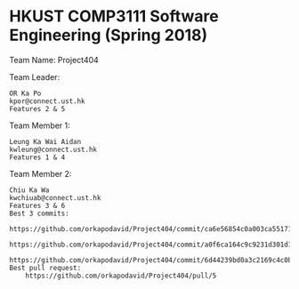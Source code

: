 # HKUST COMP3111 Software Engineering (Spring 2018)

Team Name: Project404

Team Leader:

	OR Ka Po
	kpor@connect.ust.hk
	Features 2 & 5

Team Member 1:

	Leung Ka Wai Aidan
	kwleung@connect.ust.hk
	Features 1 & 4

Team Member 2:

	Chiu Ka Wa
	kwchiuab@connect.ust.hk
	Features 3 & 6
	Best 3 commits:
		https://github.com/orkapodavid/Project404/commit/ca6e56854c0a003ca5517110ee71f89231ff067c
		https://github.com/orkapodavid/Project404/commit/a0f6ca164c9c9231d301d14d019df6f9a7d1d043
		https://github.com/orkapodavid/Project404/commit/6d44239bd0a3c2169c4c0b8fc140df3cd44a55aa
	Best pull request:
		https://github.com/orkapodavid/Project404/pull/5
